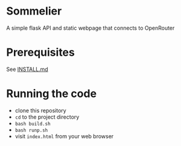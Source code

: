 # Sommelier

A simple flask API and static webpage that connects to OpenRouter

# Prerequisites

See [INSTALL.md](./INSTALL.md)

# Running the code

* clone this repository
* ```cd``` to the project directory
* ```bash build.sh```
* ```bash runp.sh```
* visit ```index.html``` from your web browser

